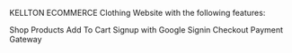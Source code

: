 KELLTON ECOMMERCE
Clothing Website with the following features:

Shop Products
Add To Cart
Signup with Google
Signin
Checkout
Payment Gateway
